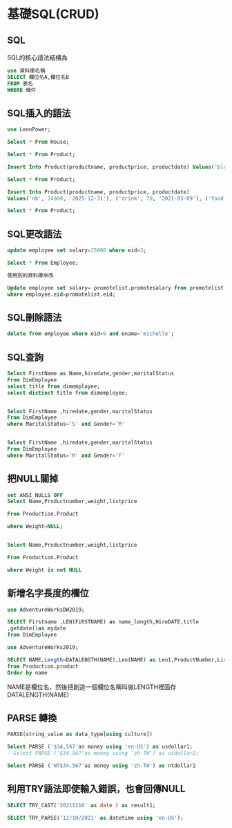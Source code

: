 # 基礎SQL\(CRUD\)

## SQL

SQL的核心語法結構為

```sql
use 資料庫名稱
SELECT 欄位名A,欄位名B
FROM 表名
WHERE 條件

```

## SQL插入的語法

```sql
use LeonPower;

Select * From House;

Select * From Product;

Insert Into Product(productname, productprice, productdate) Values('blueberry', 99, '2021/03/09');

Select * From Product;

Insert Into Product(productname, productprice, productdate) 
Values('nb', 24900, '2025-12-31'), ('drink', 70, '2021-03-09'), ('food', 100, '2021-04-01');

Select * From Product;
```

## SQL更改語法

```sql
update employee set salary=35000 where eid=3;

Select * From Employee;

使用別的資料庫來改

Update employee set salary= promotelist.promotesalary from promotelist
where employee.eid=promotelist.eid;

```

## SQL刪除語法

```sql
delete from employee where eid=9 and ename='michelle';
```

## SQL查詢

```sql
Select FirstName as Name,hiredate,gender,maritalStatus
From DimEmployee
select title from dimemployee;
select distinct title from dimemployee;


Select FirstName ,hiredate,gender,maritalStatus
From DimEmployee
where MaritalStatus='S' and Gender='M'


Select FirstName ,hiredate,gender,maritalStatus
From DimEmployee
where MaritalStatus='M' and Gender='F'
```

## 把NULL關掉

```sql
set ANSI_NULLS OFF
Select Name,Productnumber,weight,listprice

From Production.Product

where Weight=NULL;


Select Name,Productnumber,weight,listprice

From Production.Product

where Weight is not NULL
```

## 新增名字長度的欄位

```sql
use AdventureWorksDW2019;

SELECT Firstname ,LEN(FiRSTNAME) as name_length,HireDATE,title
,getdate()as mydate
from DimEmployee
```

```sql
use AdventureWorks2019;

SELECT NAME,Length=DATALENGTH(NAME),Len(NAME) as Len1,ProductNumber,ListPrice,Weight,Color
from Production.product
Order by name
```

NAME是欄位名，然後把創造一個欄位名稱叫做LENGTH裡面存DATALENGTH\(NAME\)

## PARSE 轉換

```sql
PARSE(string_value as data_type[using culture]) 
```



```sql
Select PARSE ('$34,567'as money using 'en-US') as usdollar1;
--Select PARSE ('$34,567'as money using 'zh-TW') as usdollar2;

Select PARSE ('NT$34,567'as money using 'zh-TW') as ntdollar2
```

## 利用TRY語法即使輸入錯誤，也會回傳NULL

```sql
SELECT TRY_CAST('20211210' as date ) as result1;
```

```sql
SELECT TRY_PARSE('12/10/2021' as datetime using 'en-US');
```

